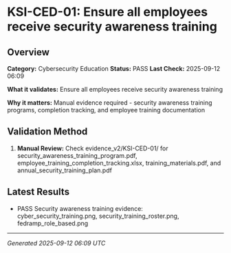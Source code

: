 # KSI-CED-01: Ensure all employees receive security awareness training

## Overview

**Category:** Cybersecurity Education
**Status:** PASS
**Last Check:** 2025-09-12 06:09

**What it validates:** Ensure all employees receive security awareness training

**Why it matters:** Manual evidence required - security awareness training programs, completion tracking, and employee training documentation

## Validation Method

1. **Manual Review:** Check evidence_v2/KSI-CED-01/ for security_awareness_training_program.pdf, employee_training_completion_tracking.xlsx, training_materials.pdf, and annual_security_training_plan.pdf

## Latest Results

- PASS Security awareness training evidence: cyber_security_training.png, security_training_roster.png, fedramp_role_based.png

---
*Generated 2025-09-12 06:09 UTC*